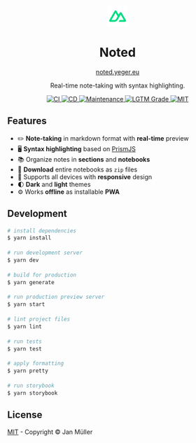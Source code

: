<p align="center">
  <img src="static/icon.png" alt="Logo" width="48px" height="48px">
</p>

<h1 align="center">Noted</h1>

<p align="center">
  <a href="https://noted.yeger.eu/">noted.yeger.eu</a>
</p>

<p align="center">
  Real-time note-taking with syntax highlighting.
</p>

<p align="center">
  <a href="https://github.com/DerYeger/noted/actions/workflows/ci.yml">
    <img alt="CI" src="https://img.shields.io/github/workflow/status/DerYeger/noted/CI?label=ci&logo=github&color=#4DC71F">
  </a>
  <a href="https://github.com/DerYeger/noted/actions/workflows/cd.yml">
    <img alt="CD" src="https://img.shields.io/github/workflow/status/DerYeger/noted/CD?label=cd&logo=github&color=#4DC71F">
  </a>
  <a href="https://github.com/DerYeger/noted/actions/workflows/maintenance.yml">
    <img alt="Maintenance" src="https://img.shields.io/github/workflow/status/DerYeger/noted/Maintenance?label=maintenance&logo=github&color=#4DC71F">
  </a>
  <a href="https://lgtm.com/projects/g/DerYeger/noted">
    <img alt="LGTM Grade" src="https://img.shields.io/lgtm/grade/javascript/github/DerYeger/noted?logo=lgtm">
  </a>
  <a href="https://opensource.org/licenses/MIT">
    <img alt="MIT" src="https://img.shields.io/github/license/DerYeger/noted?color=%234DC71F">
  </a>
</p>

## Features

- ✏️ **Note-taking** in markdown format with **real-time** preview
- 🖥 **Syntax highlighting** based on [PrismJS](https://github.com/PrismJS/prism)
- 📚 Organize notes in **sections** and **notebooks**
- 💾 **Download** entire notebooks as `zip` files
- 📱 Supports all devices with **responsive** design
- 🌓 **Dark** and **light** themes
- ⚙️ Works **offline** as installable **PWA**

## Development

```bash
# install dependencies
$ yarn install

# run development server
$ yarn dev

# build for production
$ yarn generate

# run production preview server
$ yarn start

# lint project files
$ yarn lint

# run tests
$ yarn test

# apply formatting
$ yarn pretty

# run storybook
$ yarn storybook
```
## License

[MIT](./LICENSE) - Copyright &copy; Jan Müller
